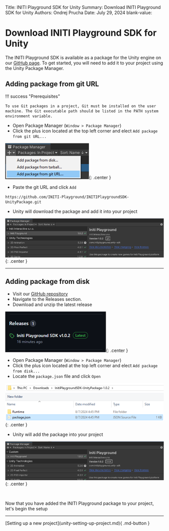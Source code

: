 Title:   INITI Playground SDK for Unity
Summary: Download INITI Playground SDK for Unity
Authors: Ondrej Prucha
Date:    July 29, 2024
blank-value:


# Download INITI Playground SDK for Unity

The INITI Playground SDK is available as a package for the Unity engine on our [GitHub page](https://github.com/INITI-Playground/INITIPlaygroundSDK-UnityPackage). To get started, you will need to add it to your project using the Unity Package Manager.

## Adding package from git URL

!!! success "Prerequisites"

    To use Git packages in a project, Git must be installed on the user machine. The Git executable path should be listed in the PATH system environment variable.

- Open Package Manager (`Window > Package Manager`)
- Click the plus icon located at the top left corner and elect `Add package from git URL...`

![Add from git](assets/unity-package-manager-add-from-git.png "Add from git"){: .center }

- Paste the git URL and click `Add`

```
https://github.com/INITI-Playground/INITIPlaygroundSDK-UnityPackage.git
```

- Unity will download the package and add it into your project

![Added unity package](assets/unity-package-manager-added-from-git.png "Added unity package"){: .center }

--------

## Adding package from disk

- Visit our [GitHub repository](https://github.com/INITI-Playground/INITIPlaygroundSDK-UnityPackage)
- Navigate to the Releases section.
- Download and unzip the latest release

![GitHub releases](assets/github-releases.png "GitHub releases"){: .center }

- Open Package Manager (`Window > Package Manager`)
- Click the plus icon located at the top left corner and elect `Add package from disk...`
- Locate the `package.json` file and click `Open`

![Locate package.json](assets/unity-package-locate-json.png "Locate package.json"){: .center }

- Unity will add the package into your project

![Added unity package](assets/unity-package-manager-added-from-disk.png "Added unity package"){: .center }

<br />

Now that you have added the INITI Playground package to your project, let's begin the setup

----


<div class="center" markdown>
[Setting up a new project](unity-setting-up-project.md){ .md-button }
</div>

<br />